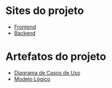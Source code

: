 # Sites do projeto

- [Frontend](http://elibros.ddns.net/)
- [Backend](http://elibrosbackend.zapto.org/)

# Artefatos do projeto
- [Diagrama de Casos de Uso](https://github.com/user-attachments/assets/63d8a907-c9d1-4fd8-89f2-dfb5576b7e10)
- [Modelo Lógico](https://github.com/user-attachments/assets/14487b27-2fde-4851-915c-a234cb837c8f)

